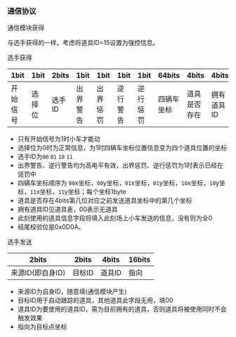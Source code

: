 ### 通信协议 ###
通信模块获得

与选手获得的一样。考虑将道具ID=15设置为强控信息。

选手获得

|1bit|1bit|2bits|1bit|1bit|1bit|1bit|64bits|4bits|4bits|24bits|16bits|
|----|----|----|----|-----|----|----|------|-----|-----|------|------|
| 开始信号 | 选择位 | 选手ID | 出界警告 | 出界惩罚 | 逆行警告 | 逆行惩罚 | 四辆车坐标 | 道具是否存在 | 拥有道具ID | 此刻使用道具信息 | 结尾校验 |

* 只有开始信号为1时小车才能动
* 选择位为0时为正常信息，为1时四辆车坐标位置信息变为四个道具位置的坐标
* 选手ID为`00` `01` `10` `11`
* 出界警告、逆行警告均为高电平有效，出界惩罚、逆行惩罚为1时表示已经在惩罚中
* 四辆车坐标顺序为 `00`x坐标，`00`y坐标，`01`x坐标，`01`y坐标，`10`x坐标，`10`y坐标，`11`x坐标，`11`y坐标；每个坐标1byte
* 道具是否存在4bits第几位对应之前发送道具坐标中的第几个坐标
* 拥有道具ID见道具表，00表示无道具
* 此刻使用的道具信息字段将填入此刻场上小车发送的信息，没有则为全0
* 结尾校验位是0x0D0A。

选手发送

|2bits|2bits|4bits|16bits|
|-----|-----|-----|-----|
| 来源ID(即自身ID) | 目标ID | 道具ID | 指向 |

* 来源ID为自身ID，随意填(通信模块产生)
* 目标ID用于自动跟踪的道具，其他道具此字段无用，填00
* 道具ID为要使用的道具ID，需为目前拥有的道具，否则道具将被使用同时不会触发效果
* 指向为目标点坐标